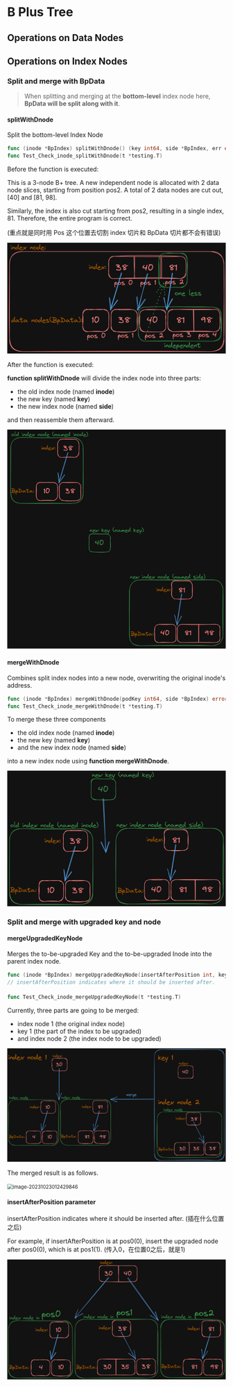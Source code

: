# B Plus Tree

## Operations on Data Nodes

## Operations on Index Nodes

### Split and merge with BpData

> When splitting and merging at the **bottom-level** index node here, **BpData will be split along with it**.

#### splitWithDnode

Split the bottom-level Index Node

```go
func (inode *BpIndex) splitWithDnode() (key int64, side *BpIndex, err error)
func Test_Check_inode_splitWithDnode(t *testing.T)
```

Before the function is executed:

This is a 3-node B+ tree. A new independent node is allocated with 2 data node slices, starting from position pos2. 
A total of 2 data nodes are cut out, [40] and [81, 98].

Similarly, the index is also cut starting from pos2, resulting in a single index, 81. Therefore, the entire program is correct.

(重点就是同时用 Pos 这个位置去切割 index 切片和 BpData 切片都不会有错误)

<img src="../assets/image-20231014214243496.png" alt="Before Execution" style="zoom:80%;" />

After the function is executed:

**function splitWithDnode** will divide the index node into three parts:

- the old index node (named **inode**)
- the new key (named **key**)
- the new index node (named **side**)

and then reassemble them afterward.

<img src="../assets/image-20231014221906550.png" alt="After Execution" style="zoom:115%;" />

####  mergeWithDnode

Combines split index nodes into a new node, overwriting the original inode's address.

```go
func (inode *BpIndex) mergeWithDnode(podKey int64, side *BpIndex) error
func Test_Check_inode_mergeWithDnode(t *testing.T)
```

To merge these three components

- the old index node (named **inode**)
- the new key (named **key**)
- and the new index node (named **side**)

into a new index node using **function mergeWithDnode**.

<img src="../assets/image-20231020101419151.png" alt="image-20231020101419151" style="zoom:95%;" />

### Split and merge with upgraded key and node

#### mergeUpgradedKeyNode

Merges the to-be-upgraded Key and the to-be-upgraded Inode into the parent index node.

```go
func (inode *BpIndex) mergeUpgradedKeyNode(insertAfterPosition int, key int64, side *BpIndex) (err error)
// insertAfterPosition indicates where it should be inserted after.

func Test_Check_inode_mergeUpgradedKeyNode(t *testing.T)
```

Currently, three parts are going to be merged:

- index node 1 (the original index node)
- key 1 (the part of the index to be upgraded)
- and index node 2 (the index node to be upgraded)

<img src="../assets/image-20231022224138744.png" alt="image-20231022224138744" style="zoom:80%;" />

The merged result is as follows.

<img src="/home/panhong/go/src/github.com/panhongrainbow/note/typora-user-images/image-20231023012429846.png" alt="image-20231023012429846" style="zoom:80%;" />

#### insertAfterPosition parameter

insertAfterPosition indicates where it should be inserted after. (插在什么位置之后)

For example, if insertAfterPosition is at pos0(0), insert the upgraded node after pos0(0), which is at pos1(1). (传入0，在位置0之后，就是1)

<img src="../assets/image-20231023021615643.png" alt="image-20231023021615643" style="zoom:80%;" />



